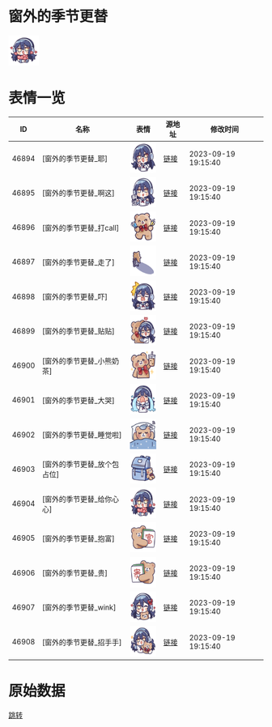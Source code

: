 # 窗外的季节更替

<img src="./cover.png" height="60" alt="cover" />

# 表情一览

|ID|名称|表情|源地址|修改时间|
|----|----|----|----|----|
|46894|[窗外的季节更替_耶]|<img src="./pic/046894_%5B窗外的季节更替_耶%5D.png" height="60" alt="耶"/>|[链接](https://i0.hdslb.com/bfs/garb/31ec0e418c164d7e4e426fcf89f39b276fbc35d9.png)|2023-09-19 19:15:40|
|46895|[窗外的季节更替_啊这]|<img src="./pic/046895_%5B窗外的季节更替_啊这%5D.png" height="60" alt="啊这"/>|[链接](https://i0.hdslb.com/bfs/garb/bf02856b090dc8abdff243ccb1699e096ddefd28.png)|2023-09-19 19:15:40|
|46896|[窗外的季节更替_打call]|<img src="./pic/046896_%5B窗外的季节更替_打call%5D.png" height="60" alt="打call"/>|[链接](https://i0.hdslb.com/bfs/garb/0af0ad87700cf30649ae299e4775f0077152553d.png)|2023-09-19 19:15:40|
|46897|[窗外的季节更替_走了]|<img src="./pic/046897_%5B窗外的季节更替_走了%5D.png" height="60" alt="走了"/>|[链接](https://i0.hdslb.com/bfs/garb/2af5e0ea4db422cb8cd6d5fc34c0940a74ee4854.png)|2023-09-19 19:15:40|
|46898|[窗外的季节更替_吓]|<img src="./pic/046898_%5B窗外的季节更替_吓%5D.png" height="60" alt="吓"/>|[链接](https://i0.hdslb.com/bfs/garb/dafdbf555bd4f04678e9d8123733b4ac13bc029e.png)|2023-09-19 19:15:40|
|46899|[窗外的季节更替_贴贴]|<img src="./pic/046899_%5B窗外的季节更替_贴贴%5D.png" height="60" alt="贴贴"/>|[链接](https://i0.hdslb.com/bfs/garb/8a9de64fab9bfaebd8415549dc7e9770305d0ef5.png)|2023-09-19 19:15:40|
|46900|[窗外的季节更替_小熊奶茶]|<img src="./pic/046900_%5B窗外的季节更替_小熊奶茶%5D.png" height="60" alt="小熊奶茶"/>|[链接](https://i0.hdslb.com/bfs/garb/c023569ed773d47e6920e6304e9272c2e5efa5dd.png)|2023-09-19 19:15:40|
|46901|[窗外的季节更替_大哭]|<img src="./pic/046901_%5B窗外的季节更替_大哭%5D.png" height="60" alt="大哭"/>|[链接](https://i0.hdslb.com/bfs/garb/fd5b308e4041a080c5ebf3488495b5190e31b162.png)|2023-09-19 19:15:40|
|46902|[窗外的季节更替_睡觉啦]|<img src="./pic/046902_%5B窗外的季节更替_睡觉啦%5D.png" height="60" alt="睡觉啦"/>|[链接](https://i0.hdslb.com/bfs/garb/b465df292238c82827abdd9bcb238dbed8b81cdf.png)|2023-09-19 19:15:40|
|46903|[窗外的季节更替_放个包占位]|<img src="./pic/046903_%5B窗外的季节更替_放个包占位%5D.png" height="60" alt="放个包占位"/>|[链接](https://i0.hdslb.com/bfs/garb/8fb654aa620efeb3a29c0f31e523867b53890c31.png)|2023-09-19 19:15:40|
|46904|[窗外的季节更替_给你心心]|<img src="./pic/046904_%5B窗外的季节更替_给你心心%5D.png" height="60" alt="给你心心"/>|[链接](https://i0.hdslb.com/bfs/garb/529eb903b4af0f0e2783fc5f0b4c35d73a378869.png)|2023-09-19 19:15:40|
|46905|[窗外的季节更替_抱富]|<img src="./pic/046905_%5B窗外的季节更替_抱富%5D.png" height="60" alt="抱富"/>|[链接](https://i0.hdslb.com/bfs/garb/81b517a7a9f505f946b9753591f71d692f16cd04.png)|2023-09-19 19:15:40|
|46906|[窗外的季节更替_贵]|<img src="./pic/046906_%5B窗外的季节更替_贵%5D.png" height="60" alt="贵"/>|[链接](https://i0.hdslb.com/bfs/garb/9e8f99aebe81bbc81dfad0a4cff74945b4e895a9.png)|2023-09-19 19:15:40|
|46907|[窗外的季节更替_wink]|<img src="./pic/046907_%5B窗外的季节更替_wink%5D.png" height="60" alt="wink"/>|[链接](https://i0.hdslb.com/bfs/garb/aad60f3b70d296c2b3725432ce3033e565a873a2.png)|2023-09-19 19:15:40|
|46908|[窗外的季节更替_招手手]|<img src="./pic/046908_%5B窗外的季节更替_招手手%5D.png" height="60" alt="招手手"/>|[链接](https://i0.hdslb.com/bfs/garb/a0c8cb59490c1dadec9b56a1a40c9640fdd91def.png)|2023-09-19 19:15:40|

# 原始数据

[跳转](./raw.json)

